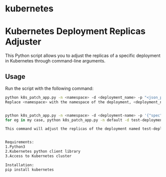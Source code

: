 # kubernetes



# Kubernetes Deployment Replicas Adjuster

This Python script allows you to adjust the replicas of a specific deployment in Kubernetes through command-line arguments.

## Usage

Run the script with the following command:

```bash
python k8s_patch_app.py -n <namespace> -d <deployment_name> -p "<json_patch>"
Replace <namespace> with the namespace of the deployment, <deployment_name> with the name of the deployment, and <json_patch> with the JSON patch string for adjusting the replicas.


python k8s_patch_app.py -n <namespace> -d <deployment-name> -p '{"spec":{"replicas":<new-replica-count>}}'
for eg in my case, python k8s_patch_app.py -n default -d test-deployment -p "{\"spec\":{\"replicas\":5}}"

This command will adjust the replicas of the deployment named test-deployment in the default namespace to 5.


Requirements:
1.Python3
2.Kubernetes python client library
3.Access to Kubernetes cluster

Installation:
pip install kubernetes






